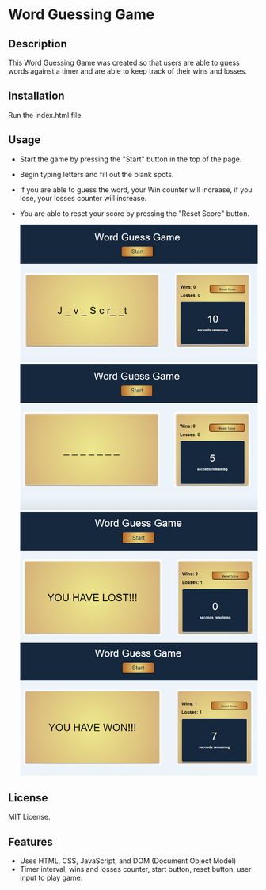 # Word Guessing Game

## Description

This Word Guessing Game was created so that users are able to guess words against a timer and are able to keep track of their wins and losses.


## Installation

Run the index.html file.


## Usage

- Start the game by pressing the "Start" button in the top of the page.
- Begin typing letters and fill out the blank spots.
- If you are able to guess the word, your Win counter will increase, if you lose, your losses counter will increase.
- You are able to reset your score by pressing the "Reset Score" button.

    ![Interface of game](assets/images/initial.png)
    ![Initializing game](assets/images/startofgame.png)
    ![Loss Counter if you lose](assets/images/losscounter.png)
    ![Win Counter if you win](assets/images/wincounter.png)
    

## License

MIT License.


## Features

- Uses HTML, CSS, JavaScript, and DOM (Document Object Model)
- Timer interval, wins and losses counter, start button, reset button, user input to play game.
